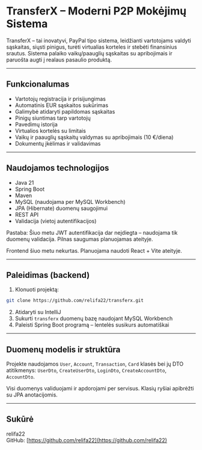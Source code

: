 
# TransferX – Moderni P2P Mokėjimų Sistema

TransferX – tai inovatyvi, PayPal tipo sistema, leidžianti vartotojams valdyti sąskaitas, siųsti pinigus, turėti virtualias korteles ir stebėti finansinius srautus. Sistema palaiko vaikų/paauglių sąskaitas su apribojimais ir paruošta augti į realaus pasaulio produktą.

---

## Funkcionalumas

- Vartotojų registracija ir prisijungimas
- Automatinis EUR sąskaitos sukūrimas
- Galimybė atidaryti papildomas sąskaitas
- Pinigų siuntimas tarp vartotojų
- Pavedimų istorija
- Virtualios kortelės su limitais
- Vaikų ir paauglių sąskaitų valdymas su apribojimais (10 €/diena)
- Dokumentų įkėlimas ir validavimas

---

## Naudojamos technologijos

- Java 21
- Spring Boot
- Maven
- MySQL (naudojama per MySQL Workbench)
- JPA (Hibernate) duomenų saugojimui
- REST API
- Validacija (vietoj autentifikacijos)

Pastaba: Šiuo metu JWT autentifikacija dar neįdiegta – naudojama tik duomenų validacija. Pilnas saugumas planuojamas ateityje.

Frontend šiuo metu nekurtas. Planuojama naudoti React + Vite ateityje.

---

## Paleidimas (backend)

1. Klonuoti projektą:
```bash
git clone https://github.com/relifa22/transferx.git
```
2. Atidaryti su IntelliJ
3. Sukurti `transferx` duomenų bazę naudojant MySQL Workbench
4. Paleisti Spring Boot programą – lentelės susikurs automatiškai

---

## Duomenų modelis ir struktūra

Projekte naudojamos `User`, `Account`, `Transaction`, `Card` klasės bei jų DTO atitikmenys: `UserDto`, `CreateUserDto`, `LoginDto`, `CreateAccountDto`, `AccountDto`.

Visi duomenys validuojami ir apdorojami per servisus. Klasių ryšiai apibrėžti su JPA anotacijomis.

---

## Sukūrė

relifa22  
GitHub: [https://github.com/relifa22](https://github.com/relifa22)
